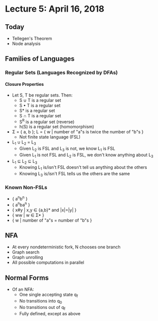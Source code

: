 # Lecture 5: April 16, 2018
## Today
* Tellegen's Theorem
* Node analysis
## Families of Languages
### Regular Sets (Languages Recognized by DFAs)
#### Closure Properties
* Let S, T be regular sets. Then:
  * S ∪ T is a regular set
  * S • T is a regular set
  * S* is a regular set
  * S ∩ T is a regular set
  * S<sup>R</sup> is a regular set (reverse)
  * h(S) is a regular set (homomorphism)
* Σ = { a, b }; L = { w | number of "a"s is twice the number of "b"s } 
  * Not finite state language (FSL)
* L<sub>1</sub> ∪ L<sub>2</sub> = L<sub>3</sub>
  * Given L<sub>2</sub> is FSL and L<sub>3</sub> is not, we know L<sub>1</sub> is FSL
  * Given L<sub>1</sub> is not FSL and L<sub>2</sub> is FSL, we don't know anything about L<sub>3</sub>
* L<sub>1</sub> ⊆ L<sub>2</sub> ⊆ L<sub>3</sub>
  * Knowing L<sub>1</sub> is/isn't FSL doesn't tell us anything about the others
  * Knowing L<sub>3</sub>  is/isn't FSL tells us the others are the same
### Known Non-FSLs
* { a<sup>n</sup>b<sup>n</sup> }
* { a<sup>n</sup>ba<sup>n</sup> }
* { x#y | x,y ∈ {a,b}* and |x|=|y| }
* { ww | w ∈ Σ* }
* { w | number of "a"s = number of "b"s }
## NFA
* At every nondeterministic fork, N chooses one branch
* Graph search
* Graph unrolling
* All possible computations in parallel
## Normal Forms
* Of an NFA:
  * One single accepting state q<sub>f</sub>
  * No transitions into q<sub>0</sub>
  * No transitions out of q<sub>f</sub>
  * Fully defined, except as above
